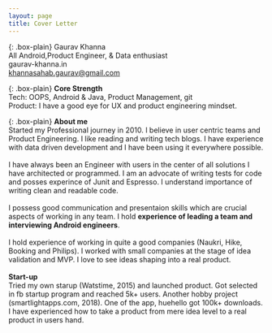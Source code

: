```yaml
---
layout: page
title: Cover Letter
---
```


{: .box-plain}
Gaurav Khanna <br/> All Android,Product Engineer, & Data enthusiast <br/> gaurav-khanna.in <br/> khannasahab.gaurav@gmail.com

{: .box-plain}
**Core Strength**<br/> Tech: OOPS, Android & Java, Product Management, git<br/>Product: I have a good eye for UX and product engineering mindset.

{: .box-plain}
**About me**<br/>Started my Professional journey in 2010. I believe in user centric teams and Product Engineering. I like reading and writing tech blogs. I have experience with data driven development and I have been using it everywhere possible.<br/><br/>
 I have always been an Engineer with users in the center of all solutions I have architected or programmed. I am an advocate of writing tests for code and posses experince of Junit and Espresso. I understand importance of writing clean and readable code.
<br/><br/>
I possess good communication and presentaion skills which are crucial aspects of working in any team. I hold **experience of leading a team and interviewing Android engineers**.<br/><br/>I hold experience of working in quite a good companies (Naukri, Hike, Booking and Philips). I  worked with small companies at the stage of idea validation and MVP. I love to see ideas shaping into a real product.<br/><br/> **Start-up**<br/>Tried my own starup (Watstime, 2015) and launched product. Got selected in fb startup program and reached 5k+ users. Another hobby project (smartlightapps.com, 2018). One of the app, huehello got 100k+ downloads.<br/>I have experienced how to take a product from mere idea level to a real product in users hand. 


